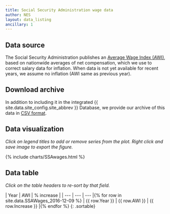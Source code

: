 ```yaml
---
title: Social Security Administration wage data
author: NES
layout: data_listing
ancillary: 1
---
```


## Data source

The Social Security Administration publishes an [Average Wage Index (AWI)](https://www.ssa.gov/OACT/COLA/central.html), based on nationwide averages of net compensation, which we use to correct salary data for inflation.  When data is not yet available for recent years, we assume no inflation (AWI same as previous year).
 

## Download archive

In addition to including it in the integrated {{ site.data.site_config.site_abbrev }} Database, we provide our archive of this data in [CSV format](SSAWages_2016-12-09.csv).

## Data visualization

*Click on legend titles to add or remove series from the plot.  Right click and save image to export the figure.*

{% include charts/SSAwages.html %}

## Data table

*Click on the table headers to re-sort by that field.*

<!-- Note: need to have the for loop markup on the same line as the table rows as described here: http://stackoverflow.com/questions/35642820/jekyll-how-to-use-for-loop-to-generate-table-row-within-the-same-table-inside-m -->

| Year | AWI | % increase |
| --- | --- | --- |{% for row in site.data.SSAWages_2016-12-09 %}
| {{ row.Year }} | {{ row.AWI }} | {{ row.Increase }} |{% endfor %}
{: .sortable}

